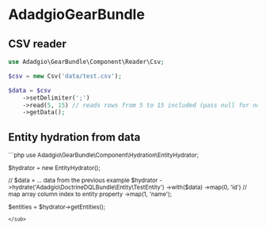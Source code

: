 # AdadgioGearBundle


## CSV reader

```php
use Adadgio\GearBundle\Component\Reader\Csv;

$csv = new Csv('data/test.csv');

$data = $csv
    ->setDelimiter(';')
    ->read(5, 15) // reads rows from 5 to 15 included (pass null for no limit and offset)
    ->getData();
```

## Entity hydration from data
<sub>
```php
use Adadgio\GearBundle\Component\Hydration\EntityHydrator;

$hydrator = new EntityHydrator();

// $data = ... data from the previous example
$hydrator
    ->hydrate('Adadgio\DoctrineDQLBundle\Entity\TestEntity')
    ->with($data)
    ->map(0, 'id') // map array column index to entity property
    ->map(1, 'name');

$entities = $hydrator->getEntities();
```
</sub>
